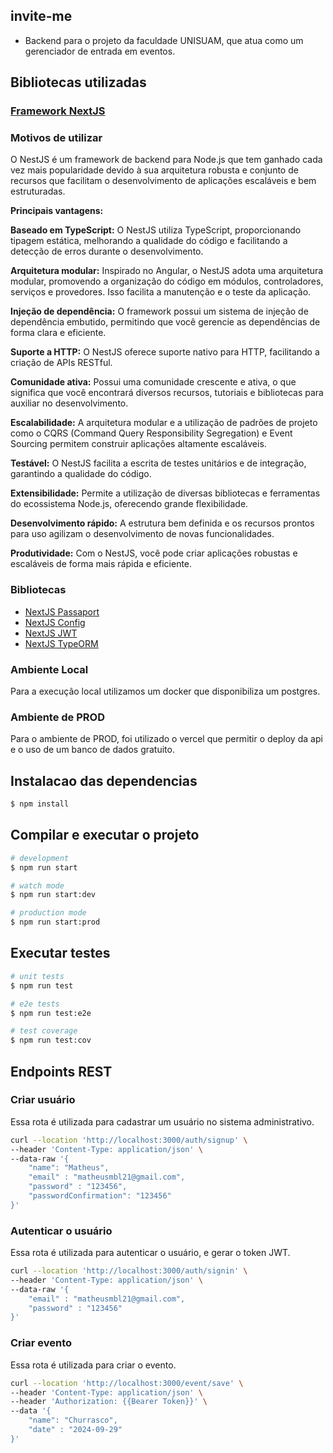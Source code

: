 ## invite-me
- Backend para o projeto da faculdade UNISUAM, que atua como um gerenciador de entrada em eventos.

## Bibliotecas utilizadas

### [Framework NextJS](https://nestjs.com/)

### Motivos de utilizar

O NestJS é um framework de backend para Node.js que tem ganhado cada vez mais popularidade devido à sua arquitetura robusta e conjunto de recursos que facilitam o desenvolvimento de aplicações escaláveis e bem estruturadas.

**Principais vantagens:**

**Baseado em TypeScript:** O NestJS utiliza TypeScript, proporcionando tipagem estática, melhorando a qualidade do código e facilitando a detecção de erros durante o desenvolvimento.

**Arquitetura modular:** Inspirado no Angular, o NestJS adota uma arquitetura modular, promovendo a organização do código em módulos, controladores, serviços e provedores. Isso facilita a manutenção e o teste da aplicação.

**Injeção de dependência:** O framework possui um sistema de injeção de dependência embutido, permitindo que você gerencie as dependências de forma clara e eficiente.

**Suporte a HTTP:** O NestJS oferece suporte nativo para HTTP, facilitando a criação de APIs RESTful.

**Comunidade ativa:** Possui uma comunidade crescente e ativa, o que significa que você encontrará diversos recursos, tutoriais e bibliotecas para auxiliar no desenvolvimento.

**Escalabilidade:** A arquitetura modular e a utilização de padrões de projeto como o CQRS (Command Query Responsibility Segregation) e Event Sourcing permitem construir aplicações altamente escaláveis.

**Testável:** O NestJS facilita a escrita de testes unitários e de integração, garantindo a qualidade do código.

**Extensibilidade:** Permite a utilização de diversas bibliotecas e ferramentas do ecossistema Node.js, oferecendo grande flexibilidade.

**Desenvolvimento rápido:** A estrutura bem definida e os recursos prontos para uso agilizam o desenvolvimento de novas funcionalidades.

**Produtividade:** Com o NestJS, você pode criar aplicações robustas e escaláveis de forma mais rápida e eficiente.

### Bibliotecas

- [NextJS Passaport](https://docs.nestjs.com/recipes/passport)
- [NextJS Config](https://docs.nestjs.com/techniques/configuration)
- [NextJS JWT](https://docs.nestjs.com/security/authentication)
- [NextJS TypeORM](https://docs.nestjs.com/techniques/database)

### Ambiente Local

Para a execução local utilizamos um docker que disponibiliza um postgres.

### Ambiente de PROD

Para o ambiente de PROD, foi utilizado o vercel que permitir o deploy da api e o uso de um banco de dados gratuito.


## Instalacao das dependencias

```bash
$ npm install
```

## Compilar e executar o projeto

```bash
# development
$ npm run start

# watch mode
$ npm run start:dev

# production mode
$ npm run start:prod
```

## Executar testes

```bash
# unit tests
$ npm run test

# e2e tests
$ npm run test:e2e

# test coverage
$ npm run test:cov
```

## Endpoints REST

### Criar usuário

Essa rota é utilizada para cadastrar um usuário no sistema administrativo.

```bash
curl --location 'http://localhost:3000/auth/signup' \
--header 'Content-Type: application/json' \
--data-raw '{
    "name": "Matheus",
    "email" : "matheusmbl21@gmail.com",
    "password" : "123456",
    "passwordConfirmation": "123456"
}'
```

### Autenticar o usuário

Essa rota é utilizada para autenticar o usuário, e gerar o token JWT.

```bash
curl --location 'http://localhost:3000/auth/signin' \
--header 'Content-Type: application/json' \
--data-raw '{
    "email" : "matheusmbl21@gmail.com",
    "password" : "123456"
}'
```

### Criar evento

Essa rota é utilizada para criar o evento.

```bash
curl --location 'http://localhost:3000/event/save' \
--header 'Content-Type: application/json' \
--header 'Authorization: {{Bearer Token}}' \
--data '{
    "name": "Churrasco",
    "date" : "2024-09-29"
}'
```